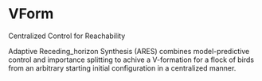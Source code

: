 # VForm
Centralized Control for Reachability

Adaptive Receding_horizon Synthesis (ARES) combines model-predictive control and importance splitting to achive a V-formation for a flock of birds from an arbitrary starting initial configuration in a centralized manner.
